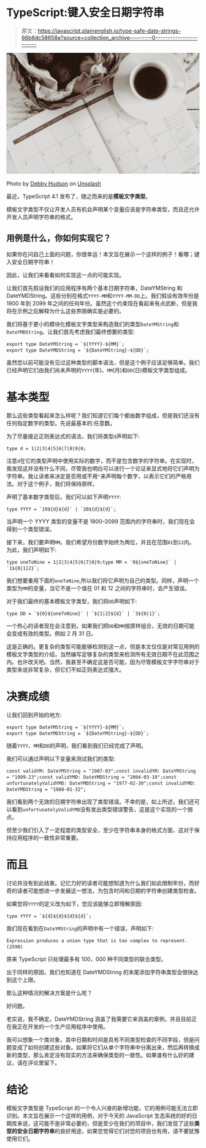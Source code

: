 # TypeScript:键入安全日期字符串

> 原文：<https://javascript.plainenglish.io/type-safe-date-strings-66b6dc58658a?source=collection_archive---------0----------------------->

![](img/f1ed58c5b4dcd8b047409eaf7680ecb8.png)

Photo by [Debby Hudson](https://unsplash.com/@hudsoncrafted?utm_source=medium&utm_medium=referral) on [Unsplash](https://unsplash.com?utm_source=medium&utm_medium=referral)

最近，TypeScript 4.1 发布了，随之而来的是**模板文字类型**。

模板文字类型不仅让开发人员有机会声明某个变量应该是字符串类型，而且还允许开发人员声明字符串的格式。

## 用例是什么，你如何实现它？

如果你在问自己上面的问题，你很幸运！本文旨在展示一个这样的例子！看哪；键入安全日期字符串！

因此，让我们来看看如何实现这一点的可能实现。

让我们首先假设我们的应用程序有两个基本日期字符串，DateYMString 和 DateYMDString。这些分别在格式`YYYY-MM`和`YYYY-MM-DD`上。我们假设有效年份是 1900 年到 2099 年之间的任何年份。虽然这个约束现在看起来有点武断，但是我将在示例之后解释为什么这些界限确实是必要的。

我们将基于更小的模块化模板文字类型来构造我们的类型`DateYMString`和`DateYMDString`。让我们首先考虑我们最终想要的类型:

```
export type DateYMString = `${YYYY}-${MM}`;
export type DateYMDString = `${DateYMString}-${DD}`;
```

虽然您以前可能没有见过这种类型的脚本语法，但是这个例子应该足够简单。我们已经声明它们由我们尚未声明的`YYYY`(年)、`MM`(月)和`DD`(日)模板文字类型组成。

# 基本类型

那么这些类型看起来怎么样呢？我们知道它们每个都由数字组成，但是我们还没有任何指定数字的类型。先说最基本的:任意数。

为了尽量接近正则表达式的语法，我们将类型`d`声明如下:

```
type d = 1|2|3|4|5|6|7|8|9|0;
```

注意`d`在它的类型声明中使用实际的数字，而不是包含数字的字符串。在实现时，我发现这并没有什么不同，尽管我也明白可以进行一个论证来显式地将它们声明为字符串。我让读者来决定是否用或不用`"`来声明每个数字，以表示它们的严格用法。对于这个例子，我们将保持原样。

声明了基本数字类型后，我们可以如下声明`YYYY`:

```
type YYYY = `19${d}${d}` | `20${d}${d}`;
```

当声明一个 YYYY 类型的变量不是 1900–2099 范围内的字符串时，我们现在会得到一个类型错误。

接下来，我们要声明`MM`。我们希望月份数字始终为两位，并且在范围`01`到`12`内。为此，我们声明如下:

```
type oneToNine = 1|2|3|4|5|6|7|8|9;type MM = `0${oneToNine}` | `1${0|1|2}`;
```

我们想要重用下面的`oneToNine`,所以我们将它声明为自己的类型。同样，声明一个类型为`MM`的变量，当它不是一个值在 01 和 12 之间的字符串时，会产生错误。

对于我们最终的基本模板文字类型，我们将`DD`声明如下:

```
type DD = `${0}${oneToNine}` | `${1|2}${d}` | `3${0|1}`;
```

一个热心的读者现在会注意到，如果我们把`DD`和`MM`按原样组合，无效的日期可能会变成有效的类型。例如 2 月 31 日。

这是正确的。更复杂的类型可能能够检测到这一点，但是本文仅仅是对常见用例的模板文字类型的介绍，当然编写足够复杂的类型来检测所有无效日期不在此范围之内。也许改天吧。当然，我甚至不确定这是否可能，因为尽管模板文字字符串对于类型来说非常复杂，但它们不如正则表达式强大。

# 决赛成绩

让我们回到开始的地方:

```
export type DateYMString = `${YYYY}-${MM}`;
export type DateYMDString = `${DateYMString}-${DD}`;
```

随着`YYYY`、`MM`和`DD`的声明，我们看到我们已经完成了声明。

我们可以通过声明以下变量来测试我们的类型:

```
const validYM: DateYMString = "1987-03";const invalidYM: DateYMString = "1999-23";const validYMD: DateYMDString = "2004-03-19";const unfortunatelyValidYMD: DateYMDString = "1977-02-30";const invalidYMD: DateYMDString = "1988-01-32";
```

我们看到两个无效的日期字符串出现了类型错误。不幸的是，如上所述，我们还可以看到`unfortunatelyValidYMD`没有发出类型错误警告，这是这个实现的一个弱点。

但至少我们引入了一定程度的类型安全，至少在字符串本身的格式方面，这对于保持应用程序的一致性非常重要。

# 而且

讨论并没有到此结束。记忆力好的读者可能想知道为什么我们如此限制年份，而好奇的读者可能想进一步发展这一想法，为包含时间和日期的字符串创建类型检查。

如果您将`YYYY`的定义改为如下，您应该能够立即理解原因:

```
type YYYY = `${d}${d}${d}${d}`;
```

我们现在看到在`DateYMString`的声明中有一个错误，声明如下:

```
Expression produces a union type that is too complex to represent.(2590)
```

原来 TypeScript 只处理最多有 100，000 种不同类型的联合类型。

出于同样的原因，我们也知道在 DateYMDString 的末尾添加字符串类型会很快达到这个上限。

那么这种情况的解决方案是什么呢？

好问题。

老实说，我不确定。DateYMDString 涵盖了我需要它来涵盖的案例，并且目前正在我正在开发的一个生产应用程序中使用。

我可以想象一个类对象，其中日期和时间是具有不同类型检查的不同字段，但是问题变成了如何创建这些对象。如果将它们从单个字符串中分离出来，然后再转换成新的类型，那么肯定没有现实的方法来确保类型的一致性。如果谁有什么好的建议，请在评论里留下。

# 结论

模板文字类型是 TypeScript 的一个令人兴奋的新增功能，它的用例可能无法立即识别。本文旨在展示一个这样的用例，对于今天的 JavaScript 生态系统的好的日期库来说，这可能不是非常必要的，但是至少在我们的项目中，我们发现了这些**类型的安全日期字符串**的良好用途，如果您觉得它们对您的项目也有用，请不要犹豫使用它们。